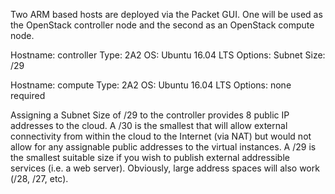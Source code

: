 



Two ARM based hosts are deployed via the Packet GUI. One will be used as the OpenStack controller node and the second as an OpenStack compute node.

Hostname: controller
Type: 2A2
OS: Ubuntu 16.04 LTS
Options: Subnet Size: /29

Hostname: compute
Type: 2A2
OS: Ubuntu 16.04 LTS
Options: none required


Assigning a Subnet Size of /29 to the controller provides 8 public IP addresses to the cloud. A /30 is the smallest that will allow external connectivity from within the cloud to the Internet (via NAT) but would not allow for any assignable public addresses to the virtual instances. A /29 is the smallest suitable size if you wish to publish external addressible services (i.e. a web server). Obviously, large address spaces will also work (/28, /27, etc).
